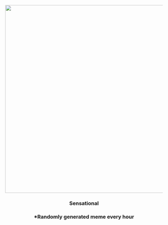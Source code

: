 <p align="center">
        <img src="https://i.redd.it/3zig22hbjiw91.jpg" width="600" height="600">
        </p>
        <h3 align="center">Sensational</h3>
        <h3 align="center">*Randomly generated meme every hour</h3>
    